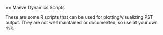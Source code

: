== Maeve Dynamics Scripts

These are some R scripts that can be used for plotting/visualizing PST output. They are not well maintained or documented, so use at your own risk.
